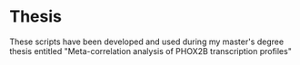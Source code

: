 # Thesis
These scripts have been developed and used during my master's degree thesis entitled "Meta-correlation analysis of PHOX2B transcription profiles"
